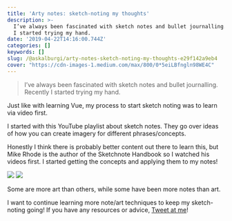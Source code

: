 ```yaml
---
title: 'Arty notes: sketch-noting my thoughts'
description: >-
  I’ve always been fascinated with sketch notes and bullet journalling. Recently
  I started trying my hand.
date: '2019-04-22T14:16:00.744Z'
categories: []
keywords: []
slug: /@askalburgi/arty-notes-sketch-noting-my-thoughts-e29f142a9eb4
cover: "https://cdn-images-1.medium.com/max/800/0*5eiLBfngln98WE4C"
---
```


> I’ve always been fascinated with sketch notes and bullet journalling. Recently I started trying my hand.

Just like with learning Vue, my process to start sketch noting was to learn via video first.

I started with this YouTube playlist about sketch notes. They go over ideas of how you can create imagery for different phrases/concepts.

Honestly I think there is probably better content out there to learn this, but Mike Rhode is the author of the Sketchnote Handbook so I watched his videos first. I started getting the concepts and applying them to my notes!

![](https://cdn-images-1.medium.com/max/800/0*5eiLBfngln98WE4C)
![](https://cdn-images-1.medium.com/max/800/0*P45jNEcpZ88jT_6D)

Some are more art than others, while some have been more notes than art.

I want to continue learning more note/art techniques to keep my sketch-noting going! If you have any resources or advice, [Tweet at me](http://twitter.com/askalburgi)!
